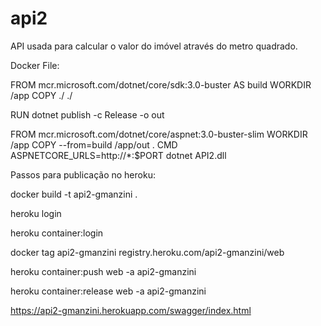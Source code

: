 # api2
API usada para calcular o valor do imóvel através do metro quadrado.


Docker File:

FROM mcr.microsoft.com/dotnet/core/sdk:3.0-buster AS build
WORKDIR /app
COPY ./ ./

RUN dotnet publish -c Release -o out

FROM mcr.microsoft.com/dotnet/core/aspnet:3.0-buster-slim
WORKDIR /app
COPY --from=build /app/out .
CMD ASPNETCORE_URLS=http://*:$PORT dotnet API2.dll



Passos para publicação no heroku:

docker build -t api2-gmanzini .

heroku login

heroku container:login

docker tag api2-gmanzini registry.heroku.com/api2-gmanzini/web

heroku container:push web -a api2-gmanzini

heroku container:release web -a api2-gmanzini

https://api2-gmanzini.herokuapp.com/swagger/index.html
